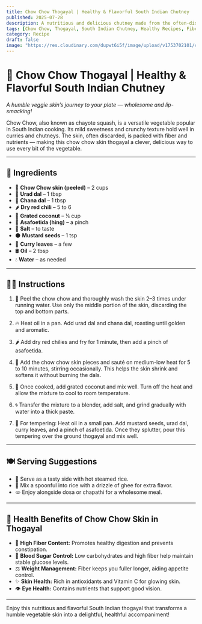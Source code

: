 ```yaml
---
title: Chow Chow Thogayal | Healthy & Flavorful South Indian Chutney
published: 2025-07-28  
description: A nutritious and delicious chutney made from the often-discarded chow chow (chayote) skin, roasted dals, and spices — a perfect tangy and fiber-rich accompaniment to South Indian meals.  
tags: [Chow Chow, Thogayal, South Indian Chutney, Healthy Recipes, Fiber-rich]  
category: Recipe
draft: false  
image: "https://res.cloudinary.com/dupwt6i5f/image/upload/v1753702101/chow_chow_thogayal.jpg"  
---
```


# 🌿 Chow Chow Thogayal | Healthy & Flavorful South Indian Chutney

*A humble veggie skin’s journey to your plate — wholesome and lip-smacking!*

Chow Chow, also known as chayote squash, is a versatile vegetable popular in South Indian cooking. Its mild sweetness and crunchy texture hold well in curries and chutneys. The skin, often discarded, is packed with fiber and nutrients — making this chow chow skin thogayal a clever, delicious way to use every bit of the vegetable.

---

## 🛒 Ingredients

- 🥒 **Chow Chow skin (peeled)** – 2 cups  
- 🌰 **Urad dal** – 1 tbsp  
- 🌰 **Chana dal** – 1 tbsp  
- 🌶️ **Dry red chili** – 5 to 6  
- 🥥 **Grated coconut** – ¼ cup  
- 🧂 **Asafoetida (hing)** – a pinch  
- 🧂 **Salt** – to taste  
- ⚫ **Mustard seeds** – 1 tsp  
- 🍃 **Curry leaves** – a few  
- 🛢️ **Oil** – 2 tbsp  
- 💧 **Water** – as needed  

---

## 👩‍🍳 Instructions

1. 🧽 Peel the chow chow and thoroughly wash the skin 2–3 times under running water. Use only the middle portion of the skin, discarding the top and bottom parts.  

2. 🔥 Heat oil in a pan. Add urad dal and chana dal, roasting until golden and aromatic.  

3. 🌶️ Add dry red chilies and fry for 1 minute, then add a pinch of asafoetida.  

4. 🍳 Add the chow chow skin pieces and sauté on medium-low heat for 5 to 10 minutes, stirring occasionally. This helps the skin shrink and softens it without burning the dals.  

5. 🥥 Once cooked, add grated coconut and mix well. Turn off the heat and allow the mixture to cool to room temperature.  

6. 🌀 Transfer the mixture to a blender, add salt, and grind gradually with water into a thick paste.  

7. 🍳 For tempering: Heat oil in a small pan. Add mustard seeds, urad dal, curry leaves, and a pinch of asafoetida. Once they splutter, pour this tempering over the ground thogayal and mix well.  

---

## 🍽️ Serving Suggestions

- 🍚 Serve as a tasty side with hot steamed rice.  
- 🧈 Mix a spoonful into rice with a drizzle of ghee for extra flavor.  
- 🫓 Enjoy alongside dosa or chapathi for a wholesome meal.  

---

## 🌟 Health Benefits of Chow Chow Skin in Thogayal

- 💪 **High Fiber Content:** Promotes healthy digestion and prevents constipation.  
- 🔄 **Blood Sugar Control:** Low carbohydrates and high fiber help maintain stable glucose levels.  
- ⚖️ **Weight Management:** Fiber keeps you fuller longer, aiding appetite control.  
- ✨ **Skin Health:** Rich in antioxidants and Vitamin C for glowing skin.  
- 👁️ **Eye Health:** Contains nutrients that support good vision.  

---

Enjoy this nutritious and flavorful South Indian thogayal that transforms a humble vegetable skin into a delightful, healthful accompaniment!  
